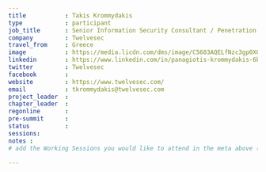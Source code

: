 ```yaml
---
title           : Takis Krommydakis
type            : participant
job_title       : Senior Information Security Consultant / Penetration Tester
company         : Twelvesec
travel_from     : Greece
image           : https://media.licdn.com/dms/image/C5603AQELfNzc3gp0XQ/profile-displayphoto-shrink_200_200/0?e=1528563600&v=beta&t=y3ND0lYs43_BYO3b67wbXZX1RkxuwgCAiRYKkKMWxvs
linkedin        : https://www.linkedin.com/in/panagiotis-krommydakis-6b45b020/
twitter         : Twelvesec
facebook        :
website         : https://www.twelvesec.com/
email           : tkrommydakis@twelvesec.com
project_leader  :
chapter_leader  :
regonline       :
pre-summit      :
status          :
sessions:
notes :
# add the Working Sessions you would like to attend in the meta above (use the session's title) e.g. sessions (one per line): -Security Playbooks Diagrams -Hackathon Daily Sessions

---
```


<!-- put more details about participant here -->
